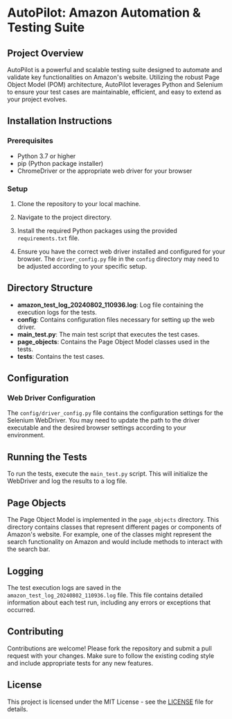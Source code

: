 # **AutoPilot: Amazon Automation & Testing Suite**

## Project Overview

AutoPilot is a powerful and scalable testing suite designed to automate and validate key functionalities on Amazon's website. Utilizing the robust Page Object Model (POM) architecture, AutoPilot leverages Python and Selenium to ensure your test cases are maintainable, efficient, and easy to extend as your project evolves.

## Installation Instructions

### Prerequisites

- Python 3.7 or higher
- pip (Python package installer)
- ChromeDriver or the appropriate web driver for your browser

### Setup

1. Clone the repository to your local machine.

2. Navigate to the project directory.

3. Install the required Python packages using the provided `requirements.txt` file.

4. Ensure you have the correct web driver installed and configured for your browser. The `driver_config.py` file in the `config` directory may need to be adjusted according to your specific setup.

## Directory Structure

- **amazon_test_log_20240802_110936.log**: Log file containing the execution logs for the tests.
- **config**: Contains configuration files necessary for setting up the web driver.
- **main_test.py**: The main test script that executes the test cases.
- **page_objects**: Contains the Page Object Model classes used in the tests.
- **tests**: Contains the test cases.

## Configuration

### Web Driver Configuration

The `config/driver_config.py` file contains the configuration settings for the Selenium WebDriver. You may need to update the path to the driver executable and the desired browser settings according to your environment.

## Running the Tests

To run the tests, execute the `main_test.py` script. This will initialize the WebDriver and log the results to a log file.

## Page Objects

The Page Object Model is implemented in the `page_objects` directory. This directory contains classes that represent different pages or components of Amazon's website. For example, one of the classes might represent the search functionality on Amazon and would include methods to interact with the search bar.

## Logging

The test execution logs are saved in the `amazon_test_log_20240802_110936.log` file. This file contains detailed information about each test run, including any errors or exceptions that occurred.

## Contributing

Contributions are welcome! Please fork the repository and submit a pull request with your changes. Make sure to follow the existing coding style and include appropriate tests for any new features.

## License

This project is licensed under the MIT License - see the [LICENSE](LICENSE) file for details.
